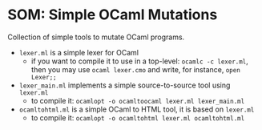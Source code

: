 SOM: Simple OCaml Mutations
===


Collection of simple tools to mutate OCaml programs.

- `lexer.ml` is a simple lexer for OCaml
  - if you want to compile it to use in a top-level: `ocamlc -c lexer.ml`, then you may use `ocaml lexer.cmo` and write, for instance, `open Lexer;;`
- `lexer_main.ml` implements a simple source-to-source tool using `lexer.ml`
  - to compile it: `ocamlopt -o ocamltoocaml lexer.ml lexer_main.ml` 
- `ocamltohtml.ml` is a simple OCaml to HTML tool, it is based on `lexer.ml`
  - to compile it: `ocamlopt -o ocamltohtml lexer.ml ocamltohtml.ml`



